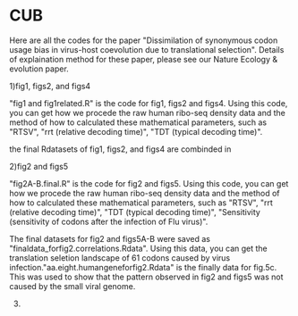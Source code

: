 # CUB
Here are all the codes for the paper "Dissimilation of synonymous codon usage bias in virus-host coevolution due to translational selection".  Details of explaination method for these paper, please see our Nature Ecology & evolution paper.  

1)fig1, figs2, and figs4

"fig1 and fig1related.R" is the code for fig1, figs2 and figs4.  Using this code, you can get how we procede the raw human ribo-seq density data and the method of how to calculated these mathematical parameters, such as "RTSV", "rrt (relative decoding time)", "TDT (typical decoding time)".

the final Rdatasets of fig1, figs2, and figs4 are combinded in 


2)fig2 and figs5

"fig2A-B.final.R" is the code for fig2 and figs5.  Using this code, you can get how we procede the raw human ribo-seq density data and the method of how to calculated these mathematical parameters, such as "RTSV", "rrt (relative decoding time)", "TDT (typical decoding time)", "Sensitivity (sensitivity of codons after the infection of Flu virus)".

The final datasets for fig2 and figs5A-B were saved as "finaldata_forfig2.correlations.Rdata".  Using this data, you can get the
translation seletion landscape of 61 codons caused by virus infection."aa.eight.humangeneforfig2.Rdata" is the finally data for fig.5c.  This was used to show that the pattern observed in fig2 and figs5 was not caused by the small viral genome. 

3)






